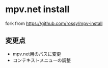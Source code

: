 # mpv.net install
fork from https://github.com/rossy/mpv-install

## 変更点
* mpv.net用のパスに変更
* コンテキストメニューの調整